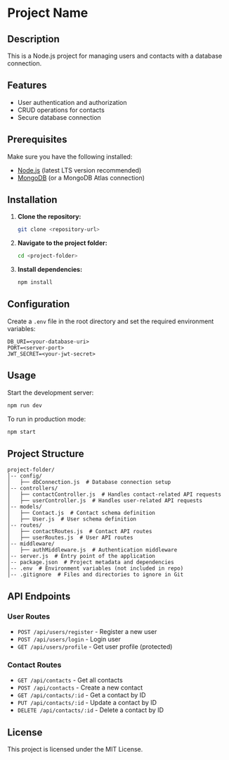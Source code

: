 # Project Name

## Description
This is a Node.js project for managing users and contacts with a database connection.

## Features
- User authentication and authorization
- CRUD operations for contacts
- Secure database connection

## Prerequisites
Make sure you have the following installed:
- [Node.js](https://nodejs.org/) (latest LTS version recommended)
- [MongoDB](https://www.mongodb.com/) (or a MongoDB Atlas connection)

## Installation

1. **Clone the repository:**
   ```sh
   git clone <repository-url>
   ```
2. **Navigate to the project folder:**
   ```sh
   cd <project-folder>
   ```
3. **Install dependencies:**
   ```sh
   npm install
   ```

## Configuration

Create a `.env` file in the root directory and set the required environment variables:
```env
DB_URI=<your-database-uri>
PORT=<server-port>
JWT_SECRET=<your-jwt-secret>
```

## Usage

Start the development server:
```sh
npm run dev
```
To run in production mode:
```sh
npm start
```

## Project Structure
```
project-folder/
│-- config/
│   ├── dbConnection.js  # Database connection setup
│-- controllers/
│   ├── contactController.js  # Handles contact-related API requests
│   ├── userController.js  # Handles user-related API requests
│-- models/
│   ├── Contact.js  # Contact schema definition
│   ├── User.js  # User schema definition
│-- routes/
│   ├── contactRoutes.js  # Contact API routes
│   ├── userRoutes.js  # User API routes
│-- middleware/
│   ├── authMiddleware.js  # Authentication middleware
│-- server.js  # Entry point of the application
│-- package.json  # Project metadata and dependencies
│-- .env  # Environment variables (not included in repo)
│-- .gitignore  # Files and directories to ignore in Git
```

## API Endpoints
### User Routes
- `POST /api/users/register` - Register a new user
- `POST /api/users/login` - Login user
- `GET /api/users/profile` - Get user profile (protected)

### Contact Routes
- `GET /api/contacts` - Get all contacts
- `POST /api/contacts` - Create a new contact
- `GET /api/contacts/:id` - Get a contact by ID
- `PUT /api/contacts/:id` - Update a contact by ID
- `DELETE /api/contacts/:id` - Delete a contact by ID

## License
This project is licensed under the MIT License.

